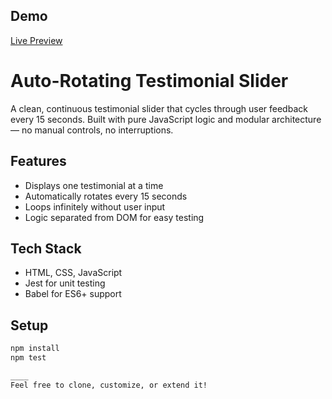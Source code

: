 ## Demo
[Live Preview](https://mrvyde.github.io/Testimonial-Slide/)

# Auto-Rotating Testimonial Slider

A clean, continuous testimonial slider that cycles through user feedback every 15 seconds. Built with pure JavaScript logic and modular architecture — no manual controls, no interruptions.

## Features
- Displays one testimonial at a time
- Automatically rotates every 15 seconds
- Loops infinitely without user input
- Logic separated from DOM for easy testing

## Tech Stack
- HTML, CSS, JavaScript
- Jest for unit testing
- Babel for ES6+ support

## Setup
```bash
npm install
npm test

____
Feel free to clone, customize, or extend it!


